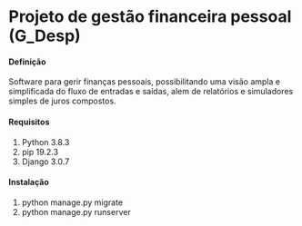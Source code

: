 <h1>Projeto de gestão financeira pessoal (G_Desp)</h1>

<h4>Definição</h4>
<p>Software para gerir finanças pessoais, possibilitando uma visão ampla e simplificada do fluxo de entradas e saídas, alem de relatórios e simuladores simples de juros compostos.</p>

<h4>Requisitos</h4>
<ol>
	<li>Python 3.8.3</li>
	<li>pip 19.2.3</li>
	<li>Django 3.0.7</li>
</ol>

<h4>Instalação</h4>
<ol>
	<li>python manage.py migrate</li>
	<li>python manage.py runserver</li>
</ol>
